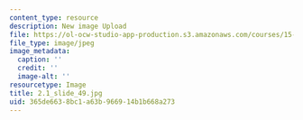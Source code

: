 ```yaml
---
content_type: resource
description: New image Upload
file: https://ol-ocw-studio-app-production.s3.amazonaws.com/courses/15-s21-nuts-and-bolts-of-business-plans-january-iap-2014/365de6638bc1a63b966914b1b668a273_2.1_slide_49.jpg
file_type: image/jpeg
image_metadata:
  caption: ''
  credit: ''
  image-alt: ''
resourcetype: Image
title: 2.1_slide_49.jpg
uid: 365de663-8bc1-a63b-9669-14b1b668a273
---
```

